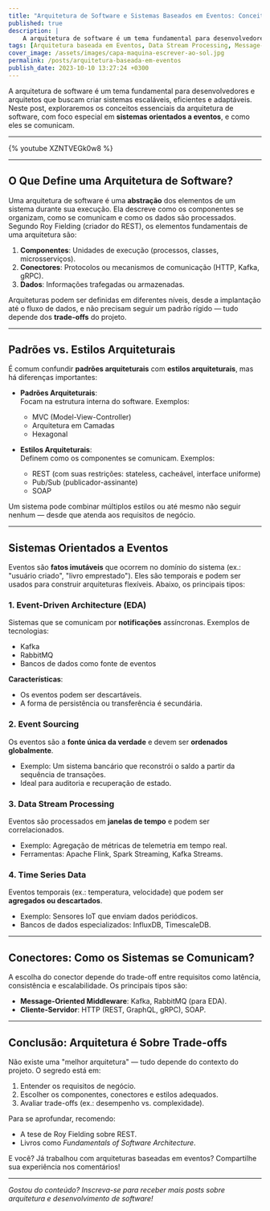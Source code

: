 ```yaml
---
title: "Arquitetura de Software e Sistemas Baseados em Eventos: Conceitos e Aplicações"
published: true
description: | 
    A arquitetura de software é um tema fundamental para desenvolvedores e arquitetos que buscam criar sistemas escaláveis, eficientes e adaptáveis. Neste post, exploraremos os conceitos essenciais da arquitetura de software, com foco especial em **sistemas orientados a eventos**, e como eles se comunicam.
tags: [Arquitetura baseada em Eventos, Data Stream Processing, Message-Oriented Middleare]
cover_image: /assets/images/capa-maquina-escrever-ao-sol.jpg
permalink: /posts/arquitetura-baseada-em-eventos
publish_date: 2023-10-10 13:27:24 +0300
---
```


A arquitetura de software é um tema fundamental para desenvolvedores e arquitetos que buscam criar sistemas escaláveis, eficientes e adaptáveis. Neste post, exploraremos os conceitos essenciais da arquitetura de software, com foco especial em **sistemas orientados a eventos**, e como eles se comunicam.

---

{% youtube XZNTVEGk0w8 %}

---

## O Que Define uma Arquitetura de Software?

Uma arquitetura de software é uma **abstração** dos elementos de um sistema durante sua execução. Ela descreve como os componentes se organizam, como se comunicam e como os dados são processados. Segundo Roy Fielding (criador do REST), os elementos fundamentais de uma arquitetura são:

1. **Componentes**: Unidades de execução (processos, classes, microsserviços).  
2. **Conectores**: Protocolos ou mecanismos de comunicação (HTTP, Kafka, gRPC).  
3. **Dados**: Informações trafegadas ou armazenadas.  

Arquiteturas podem ser definidas em diferentes níveis, desde a implantação até o fluxo de dados, e não precisam seguir um padrão rígido — tudo depende dos **trade-offs** do projeto.

---

## Padrões vs. Estilos Arquiteturais

É comum confundir **padrões arquiteturais** com **estilos arquiteturais**, mas há diferenças importantes:

- **Padrões Arquiteturais**:  
  Focam na estrutura interna do software. Exemplos:  
  - MVC (Model-View-Controller)  
  - Arquitetura em Camadas  
  - Hexagonal  

- **Estilos Arquiteturais**:  
  Definem como os componentes se comunicam. Exemplos:  
  - REST (com suas restrições: stateless, cacheável, interface uniforme)  
  - Pub/Sub (publicador-assinante)  
  - SOAP  

Um sistema pode combinar múltiplos estilos ou até mesmo não seguir nenhum — desde que atenda aos requisitos de negócio.

---

## Sistemas Orientados a Eventos

Eventos são **fatos imutáveis** que ocorrem no domínio do sistema (ex.: "usuário criado", "livro emprestado"). Eles são temporais e podem ser usados para construir arquiteturas flexíveis. Abaixo, os principais tipos:

### 1. **Event-Driven Architecture (EDA)**  
Sistemas que se comunicam por **notificações** assíncronas. Exemplos de tecnologias:  
- Kafka  
- RabbitMQ  
- Bancos de dados como fonte de eventos  

**Características**:  
- Os eventos podem ser descartáveis.  
- A forma de persistência ou transferência é secundária.  

### 2. **Event Sourcing**  
Os eventos são a **fonte única da verdade** e devem ser **ordenados globalmente**.  
- Exemplo: Um sistema bancário que reconstrói o saldo a partir da sequência de transações.  
- Ideal para auditoria e recuperação de estado.  

### 3. **Data Stream Processing**  
Eventos são processados em **janelas de tempo** e podem ser correlacionados.  
- Exemplo: Agregação de métricas de telemetria em tempo real.  
- Ferramentas: Apache Flink, Spark Streaming, Kafka Streams.  

### 4. **Time Series Data**  
Eventos temporais (ex.: temperatura, velocidade) que podem ser **agregados ou descartados**.  
- Exemplo: Sensores IoT que enviam dados periódicos.  
- Bancos de dados especializados: InfluxDB, TimescaleDB.  

---

## Conectores: Como os Sistemas se Comunicam?

A escolha do conector depende do trade-off entre requisitos como latência, consistência e escalabilidade. Os principais tipos são:

- **Message-Oriented Middleware**: Kafka, RabbitMQ (para EDA).  
- **Cliente-Servidor**: HTTP (REST, GraphQL, gRPC), SOAP.  

---

## Conclusão: Arquitetura é Sobre Trade-offs

Não existe uma "melhor arquitetura" — tudo depende do contexto do projeto. O segredo está em:  
1. Entender os requisitos de negócio.  
2. Escolher os componentes, conectores e estilos adequados.  
3. Avaliar trade-offs (ex.: desempenho vs. complexidade).  

Para se aprofundar, recomendo:  
- A tese de Roy Fielding sobre REST.  
- Livros como *Fundamentals of Software Architecture*.  

E você? Já trabalhou com arquiteturas baseadas em eventos? Compartilhe sua experiência nos comentários!  

--- 

*Gostou do conteúdo? Inscreva-se para receber mais posts sobre arquitetura e desenvolvimento de software!*